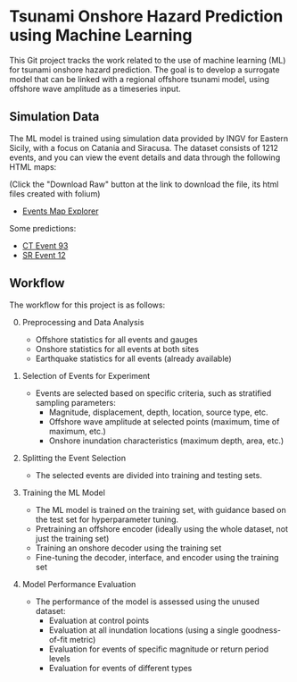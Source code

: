 # Tsunami Onshore Hazard Prediction using Machine Learning

This Git project tracks the work related to the use of machine learning (ML) for tsunami onshore hazard prediction. The goal is to develop a surrogate model that can be linked with a regional offshore tsunami model, using offshore wave amplitude as a timeseries input.

## Simulation Data

The ML model is trained using simulation data provided by INGV for Eastern Sicily, with a focus on Catania and Siracusa. The dataset consists of 1212 events, and you can view the event details and data through the following HTML maps:

(Click the "Download Raw" button at the link to download the file, its html files created with folium)

- [Events Map Explorer](/resources/gis/html/map_events.html) 

Some predictions:
- [CT Event 93](/model/CT/plot/CTevent_example_93.html)
- [SR Event 12](/model/CT/plot/SRevent_example_12.html)


## Workflow

The workflow for this project is as follows:

0. Preprocessing and Data Analysis
   - Offshore statistics for all events and gauges
   - Onshore statistics for all events at both sites
   - Earthquake statistics for all events (already available)

1. Selection of Events for Experiment
   - Events are selected based on specific criteria, such as stratified sampling parameters:
     - Magnitude, displacement, depth, location, source type, etc.
     - Offshore wave amplitude at selected points (maximum, time of maximum, etc.)
     - Onshore inundation characteristics (maximum depth, area, etc.)

2. Splitting the Event Selection
   - The selected events are divided into training and testing sets.

3. Training the ML Model
   - The ML model is trained on the training set, with guidance based on the test set for hyperparameter tuning.
   - Pretraining an offshore encoder (ideally using the whole dataset, not just the training set)
   - Training an onshore decoder using the training set
   - Fine-tuning the decoder, interface, and encoder using the training set

4. Model Performance Evaluation
   - The performance of the model is assessed using the unused dataset:
     - Evaluation at control points
     - Evaluation at all inundation locations (using a single goodness-of-fit metric)
     - Evaluation for events of specific magnitude or return period levels
     - Evaluation for events of different types
